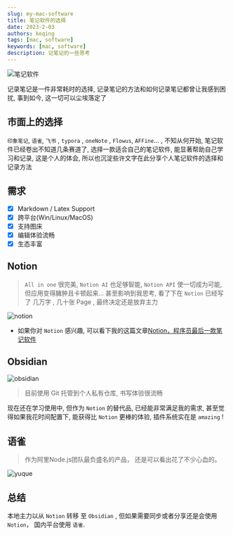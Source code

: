 ```yaml
---
slug: my-mac-software
title: 笔记软件的选择
date: 2023-2-03
authors: keqing
tags: [mac, software]
keywords: [mac, software]
description: 记笔记的一些思考
---
```


![笔记软件](https://keqing-img.oss-cn-beijing.aliyuncs.com/post/Best_note_taking_apps.jpg)

记录笔记是一件非常耗时的选择, 记录笔记的方法和如何记录笔记都曾让我感到困扰, 事到如今, 这一切可以尘埃落定了

<!-- truncate -->

## 市面上的选择

`印象笔记`, `语雀`, `飞书` , `typora` , `oneNote` , `Flowus`, `AFFine`... , 不知从何开始, 笔记软件已经卷出不知道几条赛道了, 选择一款适合自己的笔记软件, 能显著帮助自己学习和记录, 这是个人的体会, 所以也沉淀些许文字在此分享个人笔记软件的选择和记录方法

## 需求

- [x] Markdown / Latex Support
- [x] 跨平台(Win/Linux/MacOS)
- [x] 支持图床
- [x] 编辑体验流畅
- [x] 生态丰富

## Notion

> `All in one` 很完美, `Notion AI` 也足够智能, `Notion API` 使一切成为可能, 但应用变得臃肿且卡顿起来... 甚至影响到我思考, 看了下在 `Notion` 已经写了 几万字 , 几十张 Page , 最终决定还是放弃主力

![notion](https://keqing-img.oss-cn-beijing.aliyuncs.com/post/Downloads/notion.webp)
- 如果你对 `Notion` 感兴趣, 可以看下我的这篇文章[Notion，程序员最后一款笔记软件](https://juejin.cn/post/7039590754754232350)

## Obsidian
![obsidian](https://keqing-img.oss-cn-beijing.aliyuncs.com/post/Downloads/obsidian.png)

> 目前使用 Git 托管到个人私有仓库, 书写体验很流畅

现在还在学习使用中, 但作为 `Notion` 的替代品, 已经能非常满足我的需求, 甚至觉得如果我花时间配置下, 能获得比 `Notion` 更棒的体验, 插件系统实在是 `amazing` !

## 语雀
> 作为阿里Node.js团队最负盛名的产品， 还是可以看出花了不少心血的。

![yuque](https://keqing-img.oss-cn-beijing.aliyuncs.com/post/Downloads/yuque.image)
## 总结

本地主力以从 `Notion` 转移 至 `Obsidian` , 但如果需要同步或者分享还是会使用 `Notion`， 国内平台使用 `语雀`.
